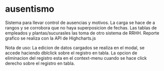 # ausentismo
Sistema para llevar control de ausencias  y  motivos.
La carga se hace de a rangos y se corrobora que no haya superposicion de fechas.
Las tablas  de empleados y plantas/sucurasles las toma de otro sistema de RRHH.
Reporte grafico se realiza con la API de Highcharts.js

Nota de uso:
La edicion de datos cargados se realiza en el modal, se accede haciendo  dblclick sobre el registro en tabla.
La opcion de eliminacion del registro esta en el context-menu cuando se hace click derecho sobre el registro en tabla.
